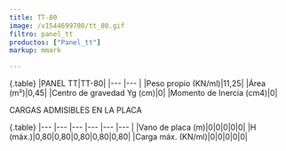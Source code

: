 ```yaml
---
title: TT-80
image: /v1544699780/tt_80.gif
filtro: panel_tt
productos: ["Panel_tt"]
markup: mmark

---
```

{.table}
|PANEL TT|TT-80|
|--- |--- |
|Peso propio (KN/ml)|11,25|
|Área (m²)|0,45|
|Centro de gravedad Yg (cm)|0|
|Momento de Inercia (cm4)|0|


CARGAS ADMISIBLES EN LA PLACA

{.table}
|--- |--- |--- |--- |--- |--- |
|Vano de placa (m)|0|0|0|0|0|
|H (máx.)|0,80|0,80|0,80|0,80|0,80|
|Carga máx. (KN/ml)|0|0|0|0|0|
